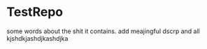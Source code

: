# TestRepo
some words about the shit it contains.
add meajingful dscrp
and all
kjshdkjashdjkashdjka
